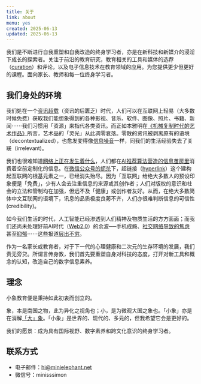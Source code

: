 ```yaml
---
title: 关于
link: about
menu: yes
created: 2025-06-13
updated: 2025-06-13
---
```


我们是不断进行自我重塑和自我改造的终身学习者，亦是在新科技和新媒介的浸淫下成长的探索者。关注于前沿的教育研究，教育相关的工具和媒体的选荐（[curation](https://www.merriam-webster.com/dictionary/curation)）和评论，以及电子信息技术在教育领域的应用。为您提供更少但更好的课程。面向家长、教师和每一位终身学习者。

## 我们身处的环境

我们処在一个[资讯超载](https://en.wikipedia.org/wiki/Information_overload)（资讯的后匮乏）时代，人们可以在互联网上轻易（大多数时候免费）获取我们能想象得到的各种影视、音乐、软件、图像、照片、书籍、新闻⋯⋯我们习惯用「资源」来指代各类资讯。而正如本雅明在[《机械复制时代的艺术作品》](https://www.marxists.org/chinese/walter-benjamin/mia-chinese-walter-benjamin-1936.htm)所言，艺术品的「灵光」从此凋零衰落。零散的资讯被剥离原有的语境（decontextualized），也愈发変得像[信息噪音](https://csmt.uchicago.edu/glossary2004/noise.htm#:~:text=In)一样，同我们的生活经验失去了关联（irrelevant)。

我们也很难知道[网络上正在发生着什么](https://www.theatlantic.com/technology/archive/2023/12/internet-information-trends-virality-tracking/676888/)，人们都在[AI推荐算法营造的信息茧房里](https://www.nature.com/articles/s42256-023-00731-4)消费着空前定制化的信息。在[微信公众号的扼杀](https://weixin.qq.com/cgi-bin/readtemplate?t=weixin_external_links_content_management_specification)下，超链接（[hyperlink](https://en.wikipedia.org/wiki/Hyperlink)）这个建构起互联网的根基元素之一，已经消失殆尽。因为「互联网」给绝大多数人的预设印象便是「免费」，少有人会去注重信息的来源或其创作者；人们对版权的意识和社会的立法和管制均在加强，但远不及「健康」或创作者友好。从而，在绝大多数简体中文互联网的语境下，讯息的品质极度良莠不齐，人们亦很难判断信息的可信性(credibility)。

如今我们生活的时代，人工智能已经渗透到人们精神及物质生活的方方面面；而我们还尚未处理好前AI时代（[Web2.0](https://en.wikipedia.org/wiki/Web_2.0)）的余波──手机成瘾、[社交网络导致的焦虑](https://www.nytimes.com/interactive/2023/09/20/well/family/13-year-old-girls-social-media-self-esteem.html)甚至[抑郁](https://www.anxiousgeneration.com/)⋯⋯这些报道[层出不穷](https://www.theatlantic.com/magazine/archive/2017/09/has-the-smartphone-destroyed-a-generation/534198/)。

作为一名家长或教育者，对于下一代的心理健康和二次元的生存环境的发展，我们责无旁贷。所谓言传身教，我们首先要重塑自身对科技的态度，打开对新工具和概念的认知，改造自己的数字信息素养。

## 理念

小象教育便是秉持如此初衷而创立的。

象，本是南国之物，此为异化之视角也；小，是为微观大国之象也。「小象」亦是在消解[「大」象](https://en.wikipedia.org/wiki/Metanarrative)。「小象」是世界的、现代的、多元的，但我希望它会是更好的。

我们的愿景：成为具有国际视野、数字素养和跨文化意识的终身学习者。

## 联系方式

- 电子邮件：hi@minielephant.net
- 微信号：minisssimon
